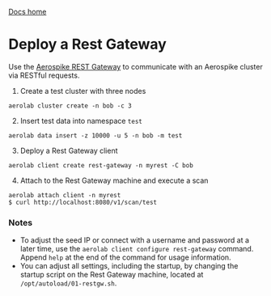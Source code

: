 [Docs home](../../README.md)

# Deploy a Rest Gateway


Use the [Aerospike REST Gateway](https://developer.aerospike.com/client/rest)
to communicate with an Aerospike cluster via RESTful requests.

1. Create a test cluster with three nodes

```
aerolab cluster create -n bob -c 3
```

2. Insert test data into namespace `test`

```
aerolab data insert -z 10000 -u 5 -n bob -m test
```

3. Deploy a Rest Gateway client

```
aerolab client create rest-gateway -n myrest -C bob
```

4. Attach to the Rest Gateway machine and execute a scan

```
aerolab attach client -n myrest
$ curl http://localhost:8080/v1/scan/test
```

### Notes

* To adjust the seed IP or connect with a username and password at a later time,
  use the `aerolab client configure rest-gateway` command. Append `help` at the
  end of the command for usage information.
* You can adjust all settings, including the startup, by changing the startup script
  on the Rest Gateway machine, located at `/opt/autoload/01-restgw.sh`.